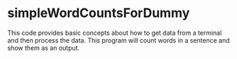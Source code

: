# simpleWordCountsForDummy
This code provides basic concepts about how to get data from a terminal and then process the data.
This program will count words in a sentence and show them as an output.
